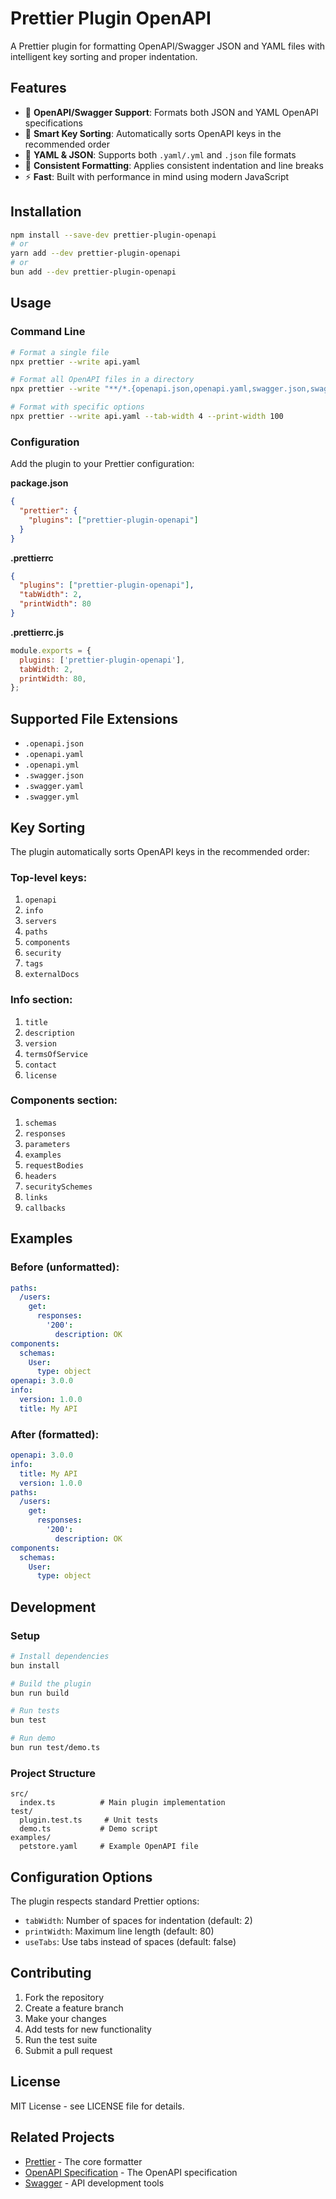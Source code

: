 # Prettier Plugin OpenAPI

A Prettier plugin for formatting OpenAPI/Swagger JSON and YAML files with intelligent key sorting and proper indentation.

## Features

- 🎯 **OpenAPI/Swagger Support**: Formats both JSON and YAML OpenAPI specifications
- 🔄 **Smart Key Sorting**: Automatically sorts OpenAPI keys in the recommended order
- 📝 **YAML & JSON**: Supports both `.yaml/.yml` and `.json` file formats
- 🎨 **Consistent Formatting**: Applies consistent indentation and line breaks
- ⚡ **Fast**: Built with performance in mind using modern JavaScript

## Installation

```bash
npm install --save-dev prettier-plugin-openapi
# or
yarn add --dev prettier-plugin-openapi
# or
bun add --dev prettier-plugin-openapi
```

## Usage

### Command Line

```bash
# Format a single file
npx prettier --write api.yaml

# Format all OpenAPI files in a directory
npx prettier --write "**/*.{openapi.json,openapi.yaml,swagger.json,swagger.yaml}"

# Format with specific options
npx prettier --write api.yaml --tab-width 4 --print-width 100
```

### Configuration

Add the plugin to your Prettier configuration:

**package.json**
```json
{
  "prettier": {
    "plugins": ["prettier-plugin-openapi"]
  }
}
```

**.prettierrc**
```json
{
  "plugins": ["prettier-plugin-openapi"],
  "tabWidth": 2,
  "printWidth": 80
}
```

**.prettierrc.js**
```javascript
module.exports = {
  plugins: ['prettier-plugin-openapi'],
  tabWidth: 2,
  printWidth: 80,
};
```

## Supported File Extensions

- `.openapi.json`
- `.openapi.yaml`
- `.openapi.yml`
- `.swagger.json`
- `.swagger.yaml`
- `.swagger.yml`

## Key Sorting

The plugin automatically sorts OpenAPI keys in the recommended order:

### Top-level keys:
1. `openapi`
2. `info`
3. `servers`
4. `paths`
5. `components`
6. `security`
7. `tags`
8. `externalDocs`

### Info section:
1. `title`
2. `description`
3. `version`
4. `termsOfService`
5. `contact`
6. `license`

### Components section:
1. `schemas`
2. `responses`
3. `parameters`
4. `examples`
5. `requestBodies`
6. `headers`
7. `securitySchemes`
8. `links`
9. `callbacks`

## Examples

### Before (unformatted):
```yaml
paths:
  /users:
    get:
      responses:
        '200':
          description: OK
components:
  schemas:
    User:
      type: object
openapi: 3.0.0
info:
  version: 1.0.0
  title: My API
```

### After (formatted):
```yaml
openapi: 3.0.0
info:
  title: My API
  version: 1.0.0
paths:
  /users:
    get:
      responses:
        '200':
          description: OK
components:
  schemas:
    User:
      type: object
```

## Development

### Setup

```bash
# Install dependencies
bun install

# Build the plugin
bun run build

# Run tests
bun test

# Run demo
bun run test/demo.ts
```

### Project Structure

```
src/
  index.ts          # Main plugin implementation
test/
  plugin.test.ts     # Unit tests
  demo.ts           # Demo script
examples/
  petstore.yaml     # Example OpenAPI file
```

## Configuration Options

The plugin respects standard Prettier options:

- `tabWidth`: Number of spaces for indentation (default: 2)
- `printWidth`: Maximum line length (default: 80)
- `useTabs`: Use tabs instead of spaces (default: false)

## Contributing

1. Fork the repository
2. Create a feature branch
3. Make your changes
4. Add tests for new functionality
5. Run the test suite
6. Submit a pull request

## License

MIT License - see LICENSE file for details.

## Related Projects

- [Prettier](https://prettier.io/) - The core formatter
- [OpenAPI Specification](https://swagger.io/specification/) - The OpenAPI specification
- [Swagger](https://swagger.io/) - API development tools

